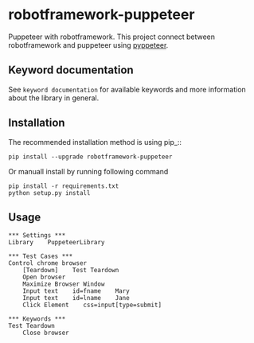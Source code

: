 # robotframework-puppeteer
Puppeteer with robotframework. This project connect between robotframework and puppeteer using [pyppeteer](https://github.com/pyppeteer/pyppeteer).


Keyword documentation
---------------------
See `keyword documentation` for available keywords and more information
about the library in general.


Installation
------------
The recommended installation method is using pip_::

    pip install --upgrade robotframework-puppeteer
    
Or manuall install by running following command
    
    pip install -r requirements.txt
    python setup.py install

Usage
------------

    *** Settings ***
    Library    PuppeteerLibrary

    *** Test Cases ***
    Control chrome browser
        [Teardown]    Test Teardown
        Open browser
        Maximize Browser Window
        Input text    id=fname    Mary
        Input text    id=lname    Jane
        Click Element    css=input[type=submit]

    *** Keywords ***
    Test Teardown
        Close browser
